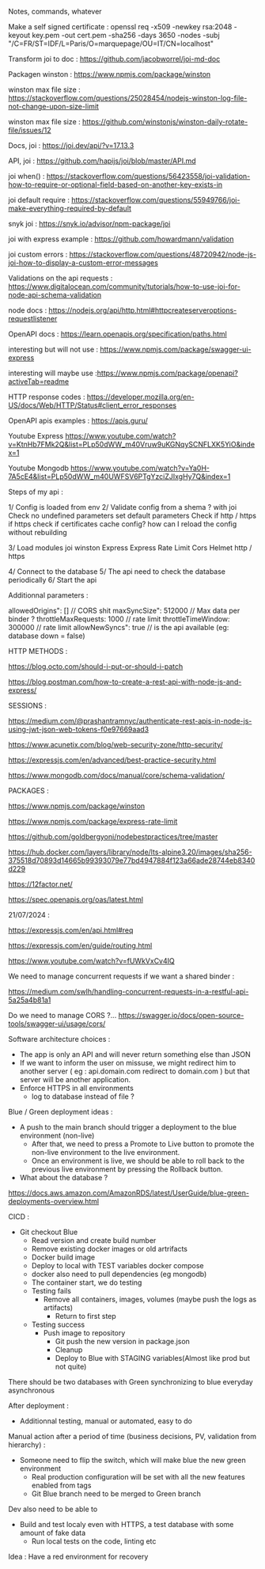 Notes, commands, whatever

Make a self signed certificate :
openssl req -x509 -newkey rsa:2048 -keyout key.pem -out cert.pem -sha256 -days 3650 -nodes -subj "/C=FR/ST=IDF/L=Paris/O=marquepage/OU=IT/CN=localhost"

Transform joi to doc : https://github.com/jacobworrel/joi-md-doc

Packagen winston : https://www.npmjs.com/package/winston

winston max file size : https://stackoverflow.com/questions/25028454/nodejs-winston-log-file-not-change-upon-size-limit

winston max file size : https://github.com/winstonjs/winston-daily-rotate-file/issues/12

Docs, joi : https://joi.dev/api/?v=17.13.3

API, joi : https://github.com/hapijs/joi/blob/master/API.md

joi when() : https://stackoverflow.com/questions/56423558/joi-validation-how-to-require-or-optional-field-based-on-another-key-exists-in

joi default require : https://stackoverflow.com/questions/55949766/joi-make-everything-required-by-default

snyk joi : https://snyk.io/advisor/npm-package/joi

joi with express example : https://github.com/howardmann/validation

joi custom errors : https://stackoverflow.com/questions/48720942/node-js-joi-how-to-display-a-custom-error-messages

Validations on the api requests : https://www.digitalocean.com/community/tutorials/how-to-use-joi-for-node-api-schema-validation

node docs : https://nodejs.org/api/http.html#httpcreateserveroptions-requestlistener

OpenAPI docs : https://learn.openapis.org/specification/paths.html

interesting but will not use : https://www.npmjs.com/package/swagger-ui-express

interesting will maybe use :https://www.npmjs.com/package/openapi?activeTab=readme

HTTP response codes : https://developer.mozilla.org/en-US/docs/Web/HTTP/Status#client_error_responses

OpenAPI apis examples : https://apis.guru/

Youtube Express https://www.youtube.com/watch?v=KtnHb7FMk2Q&list=PLp50dWW_m40Vruw9uKGNqySCNFLXK5YiO&index=1

Youtube Mongodb https://www.youtube.com/watch?v=Ya0H-7A5cE4&list=PLp50dWW_m40UWFSV6PTgYzciZJIxgHy7Q&index=1


Steps of my api :

1/ Config is loaded from env
2/ Validate config from a shema ? with joi
	Check no undefined parameters
	set default parameters
	Check if http / https
	if https check if certificates
	cache config? 
	how can I reload the config without rebuilding
	
3/ Load modules
	joi
	winston
	Express
	Express Rate Limit
	Cors
	Helmet
	http / https

4/ Connect to the database
5/ The api need to check the database periodically
6/ Start the api

Additionnal parameters : 

allowedOrigins": [] // CORS shit
maxSyncSize": 512000 // Max data per binder ?
throttleMaxRequests: 1000 // rate limit
throttleTimeWindow: 300000 // rate limit
allowNewSyncs": true // is the api available (eg: database down = false)

HTTP METHODS :

https://blog.octo.com/should-i-put-or-should-i-patch

https://blog.postman.com/how-to-create-a-rest-api-with-node-js-and-express/

SESSIONS :

https://medium.com/@prashantramnyc/authenticate-rest-apis-in-node-js-using-jwt-json-web-tokens-f0e97669aad3

https://www.acunetix.com/blog/web-security-zone/http-security/

https://expressjs.com/en/advanced/best-practice-security.html

https://www.mongodb.com/docs/manual/core/schema-validation/

PACKAGES : 

https://www.npmjs.com/package/winston

https://www.npmjs.com/package/express-rate-limit

https://github.com/goldbergyoni/nodebestpractices/tree/master

https://hub.docker.com/layers/library/node/lts-alpine3.20/images/sha256-375518d70893d14665b99393079e77bd4947884f123a66ade28744eb8340d229

https://12factor.net/

https://spec.openapis.org/oas/latest.html



21/07/2024 :

https://expressjs.com/en/api.html#req

https://expressjs.com/en/guide/routing.html

https://www.youtube.com/watch?v=fUWkVxCv4IQ

We need to manage concurrent requests if we want a shared binder :

https://medium.com/swlh/handling-concurrent-requests-in-a-restful-api-5a25a4b81a1

Do we need to manage CORS ?...
https://swagger.io/docs/open-source-tools/swagger-ui/usage/cors/


Software architecture choices :
  - The app is only an API and will never return something else than JSON
  - If we want to inform the user on missuse, we might redirect him to another server ( eg : api.domain.com redirect to domain.com ) but that server will be another application.
  - Enforce HTTPS in all environments
	- log to database instead of file ? 

Blue / Green deployment ideas :
  - A push to the main branch should trigger a deployment to the blue environment (non-live)
	- After that, we need to press a Promote to Live button to promote the non-live environment to the live environment.
	- Once an environment is live, we should be able to roll back to the previous live environment by pressing the Rollback button.
  - What about the database ? 


https://docs.aws.amazon.com/AmazonRDS/latest/UserGuide/blue-green-deployments-overview.html

CICD :
  - Git checkout Blue
	- Read version and create build number
	- Remove existing docker images or old artrifacts
	- Docker build image
	- Deploy to local with TEST variables docker compose
	- docker also need to pull dependencies (eg mongodb)
	- The container start, we do testing
	- Testing fails
	  - Remove all containers, images, volumes (maybe push the logs as artifacts)
		- Return to first step
	- Testing success
	  - Push image to repository
		- Git push the new version in package.json
		- Cleanup
		- Deploy to Blue with STAGING variables(Almost like prod but not quite) 

There should be two databases with Green synchronizing to blue everyday asynchronous

After deployment : 
  - Additionnal testing, manual or automated, easy to do 

Manual action after a period of time (business decisions, PV, validation from hierarchy) : 
  - Someone need to flip the switch, which will make blue the new green environment
	- Real production configuration will be set with all the new features enabled from tags 
	- Git Blue branch need to be merged to Green branch

Dev also need to be able to
  - Build and test localy even with HTTPS, a test database with some amount of fake data
	- Run local tests on the code, linting etc

Idea : Have a red environment for recovery
